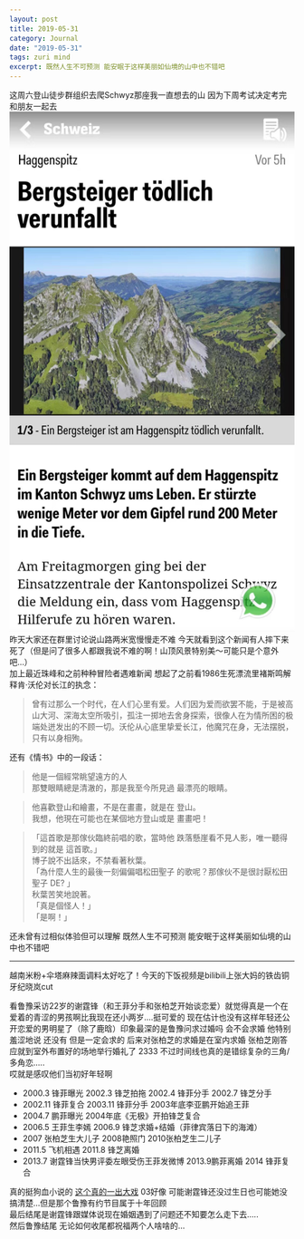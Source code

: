 ```yaml
---
layout: post
title: 2019-05-31
category: Journal
date: "2019-05-31"
tags: zuri mind
excerpt: 既然人生不可预测 能安眠于这样美丽如仙境的山中也不错吧
---
```


这周六登山徒步群组织去爬Schwyz那座我一直想去的山 因为下周考试决定考完和朋友一起去  
![](/img/img_9740.jpg)
昨天大家还在群里讨论说山路两米宽慢慢走不难 今天就看到这个新闻有人摔下来死了（但是问了很多人都跟我说不难的啊！山顶风景特别美～可能只是个意外吧…）   
加上最近珠峰和之前种种冒险者遇难新闻 想起了之前看1986生死漂流里褚斯鸣解释肯·沃伦对长江的执念：
> 曾有过那么一个时代，在人们心里有爱。人们因为爱而欲罢不能，于是被高山大河、深海太空所吸引，孤注一掷地去舍身探索，很像人在为情所困的极端处迸发出的不顾一切。沃伦从心底里挚爱长江，他魔咒在身，无法摆脱，只有以身相殉。

还有《情书》中的一段话：
> 他是一個經常眺望遠方的人  
那雙眼睛總是清澈的，那是我至今所見過
最漂亮的眼睛。

> 他喜歡登山和繪畫，不是在畫畫，就是在
登山。  
我想，他現在可能也在某個地方登山或是
畫畫吧！

> 「這首歌是那傢伙臨終前唱的歌，當時他
跌落懸崖看不見人影，唯一聽得到的就是
這首歌。」  
博子說不出話來，不禁看著秋葉。  
「為什麼人生的最後一刻偏偏唱松田聖子
的歌呢？那傢伙不是很討厭松田聖子
DE? 」  
秋葉苦笑地說著。  
「真是個怪人！」  
「是啊！」

还未曾有过相似体验但可以理解 既然人生不可预测 能安眠于这样美丽如仙境的山中也不错吧

---
越南米粉+伞塔麻辣面调料太好吃了！今天的下饭视频是bilibili上张大妈的铁齿铜牙纪晓岚cut

看鲁豫采访22岁的谢霆锋（和王菲分手和张柏芝开始谈恋爱）就觉得真是一个在爱着的青涩的男孩啊比我现在还小两岁….挺可爱的 现在估计也没有这样年轻还公开恋爱的男明星了（除了鹿晗）印象最深的是鲁豫问求过婚吗 会不会求婚 他特别羞涩地说 还没有 但是一定会求的
后来对张柏芝的求婚是在室内求婚 张柏芝刚答应就到室外布置好的场地举行婚礼了 2333 不过时间线也真的是错综复杂的三角/多角恋…..   
哎就是感叹他们当初好年轻啊  
- 2000.3 锋菲曝光 2002.3 锋芝拍拖 2002.4 锋菲分手 2002.7 锋芝分手  
- 2002.11 锋菲复合 2003.11 锋菲分手 2003年底李亚鹏开始追王菲  
- 2004.7 鹏菲曝光 2004年底《无极》开拍锋芝复合  
- 2006.5 王菲生李嫣 2006.9 锋芝求婚+结婚（菲律宾落日下的海滩） 
- 2007 张柏芝生大儿子 2008艳照门 2010张柏芝生二儿子  
- 2011.5 飞机相遇 2011.8 锋芝离婚  
- 2013.7 谢霆锋当快男评委左眼受伤王菲发微博 2013.9鹏菲离婚 2014 锋菲复合 

真的挺狗血小说的 [这个真的一出大戏](http://t.cn/z8OMSBg) 03好像 可能谢霆锋还没过生日也可能她没搞清楚…但是那个鲁豫有约节目属于十年回顾  
最后结尾是谢霆锋跟媒体说现在婚姻遇到了问题还不知要怎么走下去…..  
然后鲁豫结尾 无论如何收尾都祝福两个人啥啥的…